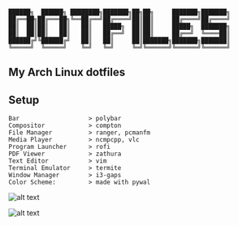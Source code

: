 ```

██████╗  ██████╗ ████████╗███████╗██╗██╗     ███████╗███████╗
██╔══██╗██╔═══██╗╚══██╔══╝██╔════╝██║██║     ██╔════╝██╔════╝
██║  ██║██║   ██║   ██║   █████╗  ██║██║     █████╗  ███████╗
██║  ██║██║   ██║   ██║   ██╔══╝  ██║██║     ██╔══╝  ╚════██║
██████╔╝╚██████╔╝   ██║   ██║     ██║███████╗███████╗███████║
╚═════╝  ╚═════╝    ╚═╝   ╚═╝     ╚═╝╚══════╝╚══════╝╚══════╝

```


## My Arch Linux dotfiles

Setup
-----
```
Bar                   > polybar
Compositor            > compton
File Manager          > ranger, pcmanfm
Media Player          > ncmpcpp, vlc
Program Launcher      > rofi
PDF Viewer            > zathura
Text Editor           > vim
Terminal Emulator     > termite
Window Manager        > i3-gaps
Color Scheme:         > made with pywal
```

![alt text](https://imgur.com/UfVopUL.png)

![alt text](https://imgur.com/7zl5WHC.png)
